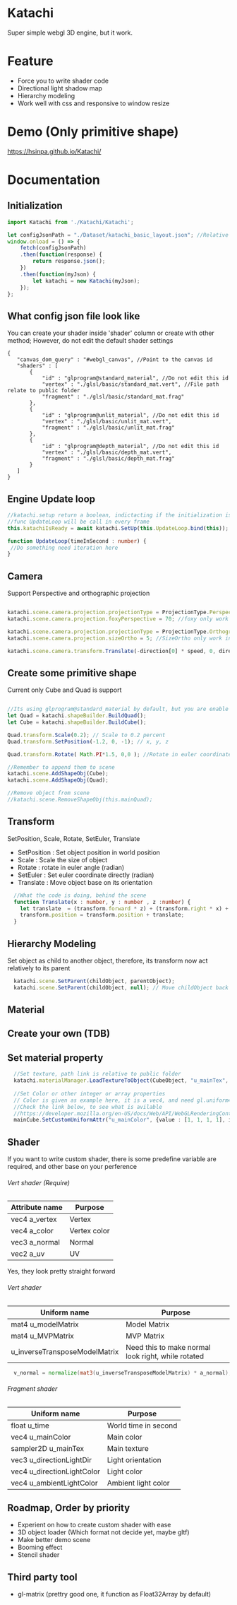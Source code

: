 # Katachi
Super simple webgl 3D engine, but it work.

# Feature
- Force you to write shader code
- Directional light shadow map
- Hierarchy modeling
- Work well with css and responsive to window resize

# Demo (Only primitive shape)
https://hsinpa.github.io/Katachi/

# Documentation
## Initialization

```typescript
import Katachi from './Katachi/Katachi';

let configJsonPath = "./Dataset/katachi_basic_layout.json"; //Relative to public folder
window.onload = () => {
    fetch(configJsonPath)
    .then(function(response) {
        return response.json();
    })
    .then(function(myJson) {
        let katachi = new Katachi(myJson);
    });
};
 ```
 
 ## What config json file look like
 You can create your shader inside 'shader' column or create with other method; However, do not edit the default shader settings
 ```text
 {
    "canvas_dom_query" : "#webgl_canvas", //Point to the canvas id
    "shaders" : [
        {
            "id" : "glprogram@standard_material", //Do not edit this id
            "vertex" : "./glsl/basic/standard_mat.vert", //File path relate to public folder
            "fragment" : "./glsl/basic/standard_mat.frag"
        },
        {
            "id" : "glprogram@unlit_material", //Do not edit this id
            "vertex" : "./glsl/basic/unlit_mat.vert",
            "fragment" : "./glsl/basic/unlit_mat.frag"
        },
        {
            "id" : "glprogram@depth_material", //Do not edit this id
            "vertex" : "./glsl/basic/depth_mat.vert",
            "fragment" : "./glsl/basic/depth_mat.frag"
        }
    ]
}
 ```
 
 ## Engine Update loop
 ```typescript
 //katachi.setup return a boolean, indictacting if the initialization is goint well
 //func UpdateLoop will be call in every frame
 this.katachiIsReady = await katachi.SetUp(this.UpdateLoop.bind(this));
 
 function UpdateLoop(timeInSecond : number) {
  //Do something need iteration here
 }
 ```
 
## Camera
Support Perspective and orthographic projection
 ```typescript
 
 katachi.scene.camera.projection.projectionType = ProjectionType.Perspective;
 katachi.scene.camera.projection.foxyPerspective = 70; //foxy only work in perspective; 
 
 katachi.scene.camera.projection.projectionType = ProjectionType.Orthographic;
 katachi.scene.camera.projection.sizeOrtho = 5; //SizeOrtho only work in ortho project
 
 katachi.scene.camera.transform.Translate(-direction[0] * speed, 0, direction[1] * speed); //Camera is able to move and rotate around
 ```
 ## Create some primitive shape
 Current only Cube and Quad is support
  ```typescript
  
  //Its using glprogram@standard_material by default, but you are enable to create customize material
  let Quad = katachi.shapeBuilder.BuildQuad();
  let Cube = katachi.shapeBuilder.BuildCube();
  
  Quad.transform.Scale(0.2); // Scale to 0.2 percent
  Quad.transform.SetPosition(-1.2, 0, -1); // x, y, z

  Quad.transform.Rotate( Math.PI*1.5, 0,0 ); //Rotate in euler coordinate, and use radian unit

  //Remember to append them to scene
  katachi.scene.AddShapeObj(Cube);
  katachi.scene.AddShapeObj(Quad);
  
  //Remove object from scene
  //katachi.scene.RemoveShapeObj(this.mainQuad);
 ```

  ## Transform
  SetPosition, Scale, Rotate, SetEuler, Translate
  
  - SetPosition : Set object position in world position
  - Scale : Scale the size of object
  - Rotate : rotate in euler angle (radian)
  - SetEuler : Set euler coordinate directly (radian)
  - Translate : Move object base on its orientation
  ```typescript
    //What the code is doing, behind the scene
    function Translate(x : number, y : number , z :number) {
      let translate  = (transform.forward * z) + (transform.right * x) + (transform.up * y);
      transform.position = transform.position + translate;
    }
  ```
## Hierarchy Modeling
Set object as child to another object, therefore, its transform now act relatively to its parent
```typescript
  katachi.scene.SetParent(childObject, parentObject);
  katachi.scene.SetParent(childObject, null); // Move childObject back to root hierarchy
```

## Material

## Create your own (TDB)
## Set material property
```typescript
  //Set texture, path link is relative to public folder
  katachi.materialManager.LoadTextureToObject(CubeObject, "u_mainTex", "./texture/Personal_01.png");
  
  //Set Color or other integer or array properties
  // Color is given as example here, it is a vec4, and need gl.uniform4fv to process it
  //Check the link below, to see what is avilable
  //https://developer.mozilla.org/en-US/docs/Web/API/WebGLRenderingContext/uniform
  mainCube.SetCustomUniformAttr("u_mainColor", {value : [1, 1, 1, 1], isMatrix : false, function : this.katachi.webglContext.uniform4fv})
```

## Shader
If you want to write custom shader, there is some predefine variable are required, and other base on your perference
###### Vert shader (Require)
| Attribute name  | Purpose |
| ------------- | ------------- |
| vec4 a_vertex  | Vertex  |
| vec4 a_color  | Vertex color  |
| vec3 a_normal  | Normal  |
| vec2 a_uv  | UV  |

Yes, they look pretty straight forward
###### Vert shader
| Uniform name  | Purpose |
| ------------- | ------------- |
| mat4 u_modelMatrix  | Model Matrix  |
| mat4 u_MVPMatrix  | MVP Matrix  |
| u_inverseTransposeModelMatrix  | Need this to make normal look right, while rotated  |

```glsl
  v_normal = normalize(mat3(u_inverseTransposeModelMatrix) * a_normal);
```

###### Fragment shader
| Uniform name  | Purpose |
| ------------- | ------------- |
| float u_time  | World time in second  |
| vec4 u_mainColor  | Main color  |
| sampler2D u_mainTex  | Main texture  |
| vec3 u_directionLightDir  | Light orientation  |
| vec4 u_directionLightColor  | Light color  |
| vec4 u_ambientLightColor  | Ambient light color  |

## Roadmap, Order by priority
- Experient on how to create custom shader with ease
- 3D object loader (Which format not decide yet, maybe gltf)
- Make better demo scene
- Booming effect
- Stencil shader

## Third party tool
- gl-matrix (prettry good one, it function as Float32Array by default)
